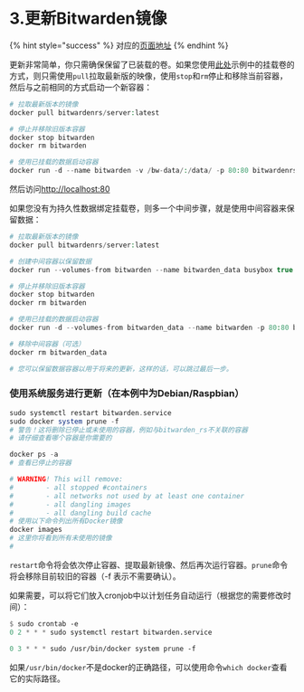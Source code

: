 # 3.更新Bitwarden镜像

{% hint style="success" %}
对应的[页面地址](https://github.com/dani-garcia/bitwarden_rs/wiki/Updating-the-bitwarden-image)
{% endhint %}

更新非常简单，你只需确保保留了已装载的卷。如果您使用[此处](starting-a-container.md)示例中的挂载卷的方式，则只需使用`pull`拉取最新版的映像，使用`stop`和`rm`停止和移除当前容器，然后与之前相同的方式启动一个新容器：

```php
# 拉取最新版本的镜像
docker pull bitwardenrs/server:latest

# 停止并移除旧版本容器
docker stop bitwarden
docker rm bitwarden

# 使用已挂载的数据启动容器
docker run -d --name bitwarden -v /bw-data/:/data/ -p 80:80 bitwardenrs/server:latest
```

然后访问[http://localhost:80](http://localhost/)

如果您没有为持久性数据绑定挂载卷，则多一个中间步骤，就是使用中间容器来保留数据：

```php
# 拉取最新版本的镜像
docker pull bitwardenrs/server:latest

# 创建中间容器以保留数据
docker run --volumes-from bitwarden --name bitwarden_data busybox true

# 停止并移除旧版本容器
docker stop bitwarden
docker rm bitwarden

# 使用已挂载的数据启动容器
docker run -d --volumes-from bitwarden_data --name bitwarden -p 80:80 bitwardenrs/server:latest

# 移除中间容器（可选）
docker rm bitwarden_data

# 您可以保留数据容器以用于将来的更新，这样的话，可以跳过最后一步。
```

### 使用系统服务进行更新（在本例中为Debian/Raspbian）

```php
sudo systemctl restart bitwarden.service
sudo docker system prune -f
# 警告！这将删除已停止或未使用的容器，例如与bitwarden_rs不关联的容器
# 请仔细查看哪个容器是你需要的

docker ps -a
# 查看已停止的容器

# WARNING! This will remove:
#        - all stopped #containers
#        - all networks not used by at least one container
#        - all dangling images
#        - all dangling build cache
# 使用以下命令列出所有Docker镜像
docker images
# 这里你将看到所有未使用的镜像
#
```

`restart`命令将会依次停止容器、提取最新镜像、然后再次运行容器。`prune`命令将会移除目前较旧的容器（-f 表示不需要确认）。

如果需要，可以将它们放入cronjob中以计划任务自动运行（根据您的需要修改时间）：

```scheme
$ sudo crontab -e
0 2 * * * sudo systemctl restart bitwarden.service

0 3 * * * sudo /usr/bin/docker system prune -f
```

如果`/usr/bin/docker`不是docker的正确路径，可以使用命令`which docker`查看它的实际路径。


